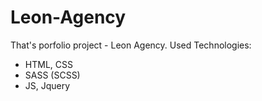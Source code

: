 # Leon-Agency
That's porfolio project - Leon Agency.
Used Technologies:
- HTML, CSS
- SASS (SCSS)
- JS, Jquery
